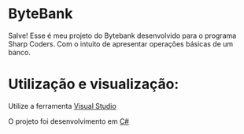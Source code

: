 # ByteBank

Salve! Esse é meu projeto do Bytebank desenvolvido para o programa Sharp Coders. Com o intuito de apresentar operações básicas de um banco.

# Utilização e visualização:

Utilize a ferramenta [Visual Studio](https://visualstudio.microsoft.com/pt-br/vs/community/)

O projeto foi desenvolvimento em [C#](https://learn.microsoft.com/pt-br/dotnet/csharp/)


